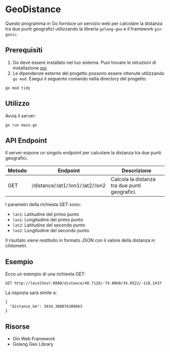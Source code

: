 # GeoDistance

Questo programma in Go fornisce un servizio web per calcolare la distanza tra due punti geografici utilizzando la libreria `golang-geo` e il framework `gin-gonic`.

## Prerequisiti

1. Go deve essere installato nel tuo sistema. Puoi trovare le istruzioni di installazione [qui](https://golang.org/doc/install).
2. Le dipendenze esterne del progetto possono essere ottenute utilizzando `go mod`. Esegui il seguente comando nella directory del progetto:
```
go mod tidy
```

## Utilizzo

 Avvia il server:
```
go run main.go
```

## API Endpoint

Il server espone un singolo endpoint per calcolare la distanza tra due punti geografici.

Metodo | Endpoint | Descrizione
---|---|---
GET | /distance/:lat1/:lon1/:lat2/:lon2 | Calcola la distanza tra due punti geografici.

I parametri della richiesta GET sono:
- `lat1`: Latitudine del primo punto
- `lon1`: Longitudine del primo punto
- `lat2`: Latitudine del secondo punto
- `lon2`: Longitudine del secondo punto

Il risultato viene restituito in formato JSON con il valore della distanza in chilometri.

## Esempio

Ecco un esempio di una richiesta GET:

```http
GET http://localhost:8080/distance/40.7128/-74.0060/34.0522/-118.2437
```

La risposta sarà simile a:

```
{
  "distance_km": 3934.308076389663
}
```

## Risorse
- Gin Web Framework
- Golang Geo Library


